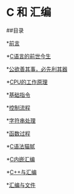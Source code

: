 # C 和 汇编

##目录  

*[前言](./README.md)

*[C语言的前世今生](./chap1/C_history.md)

*[公欲善其事，必先利其器]()

*[CPU的工作原理]()

*[基础指令]()

*[控制流程]()

*[字符串处理]()

*[函数过程]()

*[C语法猫腻]()

*[C内嵌汇编]()

*[C++与汇编]()

*[汇编与文件]()

